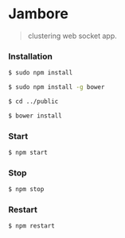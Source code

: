 Jambore
======
>  clustering web socket app.

### Installation
```sh
$ sudo npm install
```
```sh
$ sudo npm install -g bower
```
```sh
$ cd ../public
```
```sh
$ bower install
```

### Start
```sh
$ npm start
```

### Stop
```sh
$ npm stop
```

### Restart
```sh
$ npm restart
```